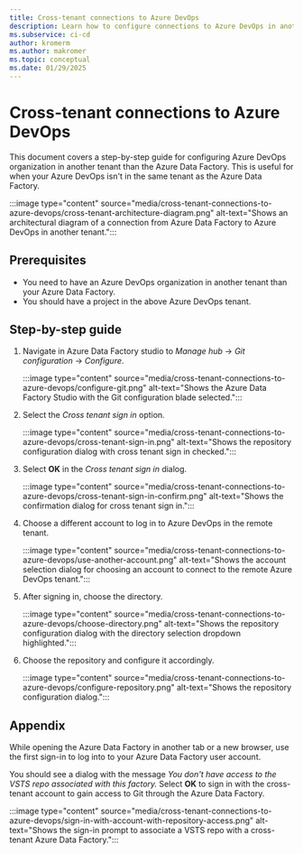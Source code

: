 ```yaml
---
title: Cross-tenant connections to Azure DevOps
description: Learn how to configure connections to Azure DevOps in another tenant in Azure Data Factory
ms.subservice: ci-cd
author: kromerm
ms.author: makromer
ms.topic: conceptual
ms.date: 01/29/2025
---
```


# Cross-tenant connections to Azure DevOps

This document covers a step-by-step guide for configuring Azure DevOps organization in another tenant than the Azure Data Factory.  This is useful for when your Azure DevOps isn't in the same tenant as the Azure Data Factory.

:::image type="content" source="media/cross-tenant-connections-to-azure-devops/cross-tenant-architecture-diagram.png" alt-text="Shows an architectural diagram of a connection from Azure Data Factory to Azure DevOps in another tenant.":::

## Prerequisites

- You need to have an Azure DevOps organization in another tenant than your Azure Data Factory. 
- You should have a project in the above Azure DevOps tenant. 

## Step-by-step guide

1. Navigate in Azure Data Factory studio to _Manage hub_ &#8594; _Git configuration_ &#8594; _Configure_.

   :::image type="content" source="media/cross-tenant-connections-to-azure-devops/configure-git.png" alt-text="Shows the Azure Data Factory Studio with the Git configuration blade selected.":::   

1. Select the _Cross tenant sign in_ option.

   :::image type="content" source="media/cross-tenant-connections-to-azure-devops/cross-tenant-sign-in.png" alt-text="Shows the repository configuration dialog with cross tenant sign in checked.":::

1. Select **OK** in the _Cross tenant sign in_ dialog.

   :::image type="content" source="media/cross-tenant-connections-to-azure-devops/cross-tenant-sign-in-confirm.png" alt-text="Shows the confirmation dialog for cross tenant sign in.":::

1. Choose a different account to log in to Azure DevOps in the remote tenant.

   :::image type="content" source="media/cross-tenant-connections-to-azure-devops/use-another-account.png" alt-text="Shows the account selection dialog for choosing an account to connect to the remote Azure DevOps tenant.":::

1. After signing in, choose the directory.

   :::image type="content" source="media/cross-tenant-connections-to-azure-devops/choose-directory.png" alt-text="Shows the repository configuration dialog with the directory selection dropdown highlighted.":::

1. Choose the repository and configure it accordingly.

   :::image type="content" source="media/cross-tenant-connections-to-azure-devops/configure-repository.png" alt-text="Shows the repository configuration dialog.":::

## Appendix

While opening the Azure Data Factory in another tab or a new browser, use the first sign-in to log into to your Azure Data Factory user account.

You should see a dialog with the message _You don't have access to the VSTS repo associated with this factory._  Select **OK** to sign in with the cross-tenant account to gain access to Git through the Azure Data Factory.

:::image type="content" source="media/cross-tenant-connections-to-azure-devops/sign-in-with-account-with-repository-access.png" alt-text="Shows the sign-in prompt to associate a VSTS repo with a cross-tenant Azure Data Factory.":::
